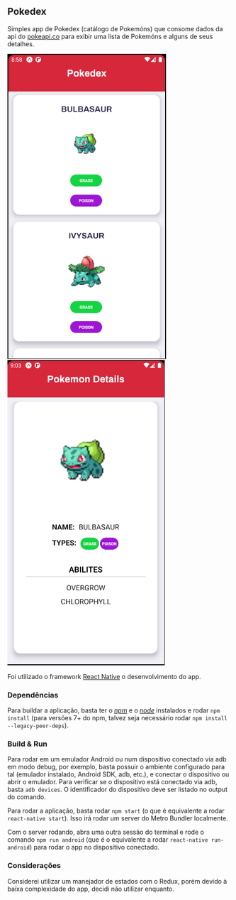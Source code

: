 ## Pokedex

Simples app de Pokedex (catálogo de Pokemóns) que consome dados da api do [pokeapi.co](pokeapi.co/) para exibir uma lista de Pokemóns e alguns de seus detalhes. 

![Pokemon List](docs/assets/poke-list.png "Pokemon List") ![Pokemon Details](docs/assets/poke-details.png "Pokemon Details") 

Foi utilizado o framework [React Native](https://reactnative.dev) o desenvolvimento do app.


### Dependências

Para buildar a aplicação, basta ter o [*npm*](https://www.npmjs.com/) e o [*node*](https://nodejs.org/en/) instalados e rodar `npm install` (para versões 7+ do npm, talvez seja necessário rodar `npm install --legacy-peer-deps`).


### Build & Run

Para rodar em um emulador Android ou num dispositivo conectado via adb em modo debug, por exemplo, basta possuir o ambiente configurado para tal (emulador instalado, Android SDK, adb, etc.), e conectar o dispositivo ou abrir o emulador. 
Para verificar se o dispositivo está conectado via adb, basta `adb devices`. O identificador do dispositivo deve ser listado no output do comando.

Para rodar a aplicação, basta rodar `npm start` (o que é equivalente a rodar `react-native start`).
Isso irá rodar um server do Metro Bundler localmente.

Com o server rodando, abra uma outra sessão do terminal e rode o comando `npm run android` (que é o equivalente a rodar `react-native run-android`) para rodar o app no dispositivo conectado.


### Considerações

Considerei utilizar um manejador de estados com o Redux, porém devido à baixa complexidade do app, decidi não utilizar enquanto.
